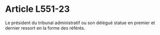 # Article L551-23

Le président du tribunal administratif ou son délégué statue en premier et dernier ressort en la forme des référés.
